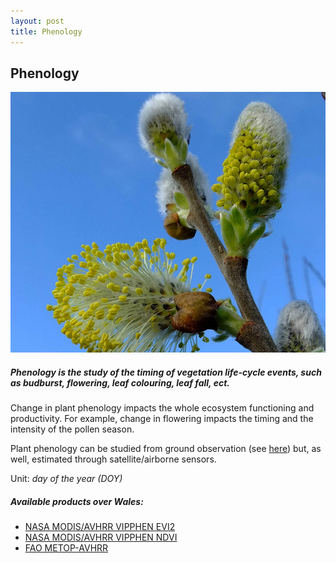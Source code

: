 ```yaml
---
layout: post
title: Phenology
---
```


## Phenology

![Phenology](/assets/img/wales/phenology.jpg)

##### Phenology is the study of the timing of vegetation life-cycle events, such as budburst, flowering, leaf colouring, leaf fall, ect.

Change in plant phenology impacts the whole ecosystem functioning and productivity. For example, change in flowering impacts the timing and the intensity of the pollen season.

Plant phenology can be studied from ground observation (see [here](https://livingearth.aber.ac.uk/data/ground-measurements/technics/phenology-ground-measurements/)) but, as well, estimated through satellite/airborne sensors.

Unit: _day of the year (DOY)_

##### Available products over Wales:

*   [NASA MODIS/AVHRR VIPPHEN EVI2](https://livingearth.aber.ac.uk/data/remote-sensing-algorithms/phenology-remote-sensing-algorithm/nasa-modis-avhrr-vipphen-evi2/)
*   [NASA MODIS/AVHRR VIPPHEN NDVI](https://livingearth.aber.ac.uk/data/remote-sensing-algorithms/phenology-remote-sensing-algorithm/nasa-modis-avhrr-vipphen-ndvi/)
*   [FAO METOP-AVHRR](http://www.fao.org/giews/earthobservation/country/index.jsp?lang=en&code=GBR)